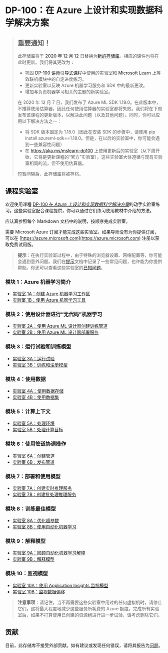 ﻿# DP-100：在 Azure 上设计和实现数据科学解决方案

> ## 重要通知！
>
> 此存储库将于 **2020 年 12 月 12** 日替换为[新的存储库](https://aka.ms/mslearn-dp100)。相应的课件也将在此时更新。我们将其更改为：
> - 巩固 [DP-100 讲师引导式课程](https://docs.microsoft.com/learn/certifications/courses/dp-100t01_)中使用的实验室和 [Microsoft Learn](https://docs.microsoft.com/learn/paths/build-ai-solutions-with-azure-ml-service/) 上等效联机模块中的自定进度练习。
> - 更新实验室以反映 Azure 机器学习服务和 SDK 中的最新更改。
> - 增加与负责机器学习相关的主题的新实验室。
>
> 在 2020 年 12 月 7 日，我们发布了 Azure ML SDK 1.19.0。在此版本中，不推荐使用估算器，因此任何使用估算器的实验室都将失败。我们将在下周发布该课程的更新版本，以解决此问题（以及其他问题）。同时，你可以应用以下解决方法之一：
> - 将 SDK 版本固定为 1.18.0（因此在安装 SDK 的步骤中，请使用 pip install azureml-sdk==1.18.0。但是，在以后的实验室中，你可能会遇到一些兼容性问题）
> - 在 https://aka.ms/mslearn-dp100 上使用更新后的实验室（从下周开始，它将是更新课程的“官方”实验室），这些实验室大体遵循与现有实验室相同的流，但不使用估算器。
>
> 短暂间隔后，此存储库将被存档。

## 课程实验室

欢迎使用课程 [DP-100 在 *Azure 上设计和实现数据科学解决方案*](https://docs.microsoft.com/zh-cn/learn/certifications/courses/dp-100t01)的动手实验室练习。这些实验室配合课程提供，你可以通过它们练习使用教材中介绍的方法。

应认真参照每个 Markdown 文档中的说明，按顺序完成实验室。

需要 Microsoft Azure 订阅才能完成这些实验室。如果导师没有为你提供订阅，可以在 [https://azure.microsoft.com](https://azure.microsoft.com) 注册以获取免费试用版。

> **提示**：在执行实验室过程中，由于特殊的浏览器设置、网络配置等，你可能会遇到意外问题。我们在[提示](TIPS.md)文档中记录了一些常见问题，也许能为你提供帮助。你还可以查看这些实验室的[已知问题](https://github.com/MicrosoftLearning/DP100/issues)。

### 模块 1：Azure 机器学习简介

- [实验室 1A：创建 Azure 机器学习工作区](Lab01A.md)
- [实验室 1B：使用 Azure 机器学习工具](Lab01B.md)

### 模块 2：使用设计器进行“无代码”机器学习

- [实验室 2A：使用 Azure ML 设计器创建训练管道](Lab02A.md)
- [实验室 2B：使用 Azure ML 设计器部署服务](Lab02B.md)

### 模块 3：运行试验和训练模型

- [实验室 3A：运行试验](Lab03A.md)
- [实验室 3B：训练和注册模型](Lab03B.md)

### 模块 4：使用数据

- [实验室 4A：使用数据存储](Lab04A.md)
- [实验室 4B：使用数据集](Lab04B.md)

### 模块 5：计算上下文

- [实验室 5A：处理环境](Lab05A.md)
- [实验室 5B：处理计算目标](Lab05B.md)

### 模块 6：使用管道协调操作

- [实验室 6A：创建管道](Lab06A.md)
- [实验室 6B：发布管道](Lab06B.md)

### 模块 7：部署和使用模型

- [实验室 7A：创建实时推理服务](Lab07A.md)
- [实验室 7B：创建批处理推理服务](Lab07B.md)

### 模块 8：训练最佳模型

- [实验室 8A：优化超参数](Lab08A.md)
- [实验室 8B：使用自动化机器学习](Lab08B.md)

### 模块 9：解释模型

- [实验室 9A：回顾自动化机器学习解释](Lab09A.md)
- [实验室 9B：解释模型](Lab09B.md)

### 模块 10：监视模型

- [实验室 10A：使用 Application Insights 监视模型](Lab10A.md)
- [实验室 10B：监视数据偏移](Lab10B.md)

> **注意事项**：请记住，当不再需要这些实验室中用过的任何虚拟机时，请停止它们，这将最大程度地减少这些服务所耗费的 Azure 额度。完成所有实验室后，如果不打算使用已创建的资源组进行进一步试验，请考虑删除它们。

## 贡献

目前，此存储库不接受外部贡献。如有建议或发现任何错误，请将其报告为[问题](https://github.com/MicrosoftLearning/DP100/issues)。

